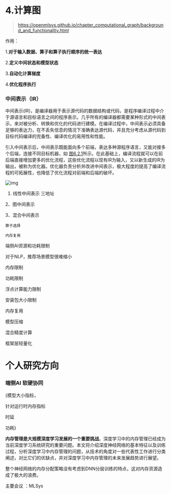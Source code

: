 # 4.计算图

> https://openmlsys.github.io/chapter_computational_graph/background_and_functionality.html

作用：

1.**对于输入数据、算子和算子执行顺序的统一表达**

2.**定义中间状态和模型状态**

3.**自动化计算梯度**

4.**优化程序执行**





### 中间表示（IR）

中间表示(IR)，是编译器用于表示源代码的数据结构或代码，是程序编译过程中介于源语言和目标语言之间的程序表示。几乎所有的编译器都需要某种形式的中间表示，来对被分析、转换和优化的代码进行建模。在编译过程中，中间表示必须具备足够的表达力，在不丢失信息的情况下准确表达源代码，并且充分考虑从源代码到目标代码编译的完备性、编译优化的易用性和性能。

引入中间表示后，中间表示既能面向多个前端，表达多种源程序语言，又能对接多个后端，连接不同目标机器，如 [图6.2.1](https://openmlsys.github.io/chapter_frontend_and_ir/intermediate_representation.html#intermediate-representation)所示。在此基础上，编译流程就可以在前后端直接增加更多的优化流程，这些优化流程以现有IR为输入，又以新生成的IR为输出，被称为优化器。优化器负责分析并改进中间表示，极大程度的提高了编译流程的可拓展性，也降低了优化流程对前端和后端的破坏。

[
  ](https://openmlsys.github.io/_images/中间表示-中间表示结构.png)

![img](https://openmlsys.github.io/_images/%E4%B8%AD%E9%97%B4%E8%A1%A8%E7%A4%BA-%E4%B8%AD%E9%97%B4%E8%A1%A8%E7%A4%BA%E7%BB%93%E6%9E%84.png)

1. 线性中间表示 三地址

2、图中间表示

3、混合中间表示



```
算子选择

内存复用
```



端侧AI资源和功耗限制

对于NLP，推荐场景模型很难缩小

内存限制

功耗限制

浮点计算能力限制

安装包大小限制

内存复用

模型压缩

混合精度计算

框架层轻量化



# 个人研究方向



### 端侧AI 软硬协同

{模型大小指标，

针对运行时内存指标

时延

功耗}



**内存管理是大规模深度学习发展的一个重要挑战**。深度学习中的内存管理已经成为当前深度学习系统研究的重要问题。本文将介绍深度神经网络的基本特征以及训练过程，分析深度学习中内存管理的问题，从技术的角度对一些代表性工作进行分类阐述，对比它们的优缺点，并对深度学习中内存管理的未来发展趋势进行展望。

整个神经网络的内存分配策略没有考虑到DNN分层训练的特点，这对内存资源造成了极大的浪费。





主要会议 ：MLSys





